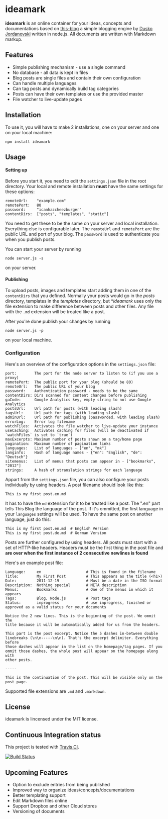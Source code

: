 # ideamark

**ideamark** is an online container for your ideas, concepts and documentations based on [this-blog](https://github.com/skid/this-blog "this-blog") a simple blogging engine by [Dusko Jordanovski](https://github.com/skid "Dusko Jordanovski") written in node.js. All documents are written with Markdown markup.

## Features

- Simple publishing mechanism - use a single command
- No database - all data is kept in files
- Blog posts are single files and contain their own configuration
- Can handle multiple languages
- Can tag posts and dynamically build tag categories
- Posts can have their own templates or use the provided master
- File watcher to live-update pages

## Installation

To use it, you will have to make 2 installations, one on your server and one on your local machine:

    npm install ideamark

## Usage

#### Setting up

Before you start it, you need to edit the `settings.json` file in the root directory. Your local and remote installation **must** have the same settings for these options:

    remoteUrl:    "example.com"
    remotePort:   80
    password:     "icanhazcheezburger"
    contentDirs:  ["posts", "templates", "static"]
    
You need to get these to be the same on your server and local installation. Everything else is configurable later. The `remoteUrl` and `remotePort` are the public URL and port of your blog. The `password` is used to authenticate you when you publish posts.

You can start your server by running 

    node server.js -s 

on your server.

#### Publishing

To upload posts, images and templates start adding them in one of the `contentDirs` that you defined. Normally your posts would go in the _posts_ directory, templates in the _templates_ directory, but **ideamark* uses only the file extension to make difference between posts and other files. Any file with the `.md` extension will be treated like a post.

After you're done publish your changes by running 

    node server.js -p 
    
on your local machine.
    
### Configuration

Here's an overview of the configuration options in the `settings.json` file:

    port:        The port for the node server to listen to (if you use a proxy)
    remotePort:  The public port for your blog (should be 80)
    remoteUrl:   The public URL of your blog
    password:    Authentication password - needs to be the same
    contentDirs: Dirs scanned for content changes before publishing
    gaCode:      Google Analytics key, empty string to not use Google Analytics
    postsUrl:    Url path for posts (with leading slash)
    tagsUrl:     Url path for tags (with leading slash)
    adminUrl:    Url path for publishing (passworded, with leading slash)
    errorLog:    Error log filename 
    watchFiles:  Activates the file watcher to live-update your instance
    useCaching:  Activates caching for files (will be deactivated if `watchFiles` is set to `true`)
    maxExcerpts: Maximum number of posts shown on a tag/home page
    pagination:  Maximum number of pagination links
    languages:   List of languages - ["en", "mk"]
    langinfo:    Hash of language names - {"en": "English", "de": "Deutsch"}
    sitemenus:   List of menus that posts can appear in - ["bookmarks", "2012"]
    strings:     A hash of stranslation strings for each language

Appart from the `settings.json` file, you can also configure your posts individually by using headers. A post filename should look like this:

    This is my first post.en.md

It has to have the `md` extension for it to be treated like a post. The ".en" part tells This Blog the language of the post. If it's ommitted, the first language in your `languages` settings will be used. To have the same post on another language, just do this:
  
    This is my first post.en.md  # English Version
    This is my first post.de.md  # German Version

Posts are further configured by using headers. All posts must start with a set of HTTP-like headers. Headers must be the first thing in the post file and **are over when the first instance of 2 consecutive newlines is found**

Here's an example post file:

    Language:     en                    # This is found in the filename 
    Title:        My First Post         # This appears as the title (<h1>)
    Date:         2011-12-19            # Must be a date in the ISO format
    Description:  Nothing special       # META description
    Menus:        Bookmarks             # One of the menus in which it appears
    Tags:         Blog, Node.js         # Post tags
    Status:       inprogress            # use inprogress, finished or approved as a valid status for your documents

    Notice the 2 new lines. This is the beginning of the post. We ommit the
    title because it will be automatically added for us from the headers.
    
    This part is the post excerpt. Notice the 5 dashes in-between double 
    linebreaks (\n\n-----\n\n). That's the excerpt delimiter. Everything before
    those dashes will appear in the list on the homepage/tag pages. If you
    ommit those dashes, the whole post will appear on the homepage along with
    other posts.

    -----

    This is the continuation of the post. This will be visible only on the
    post page.

Supported file extensions are `.md` and `.markdown`.

## License

ideamark is lincensed under the MIT license.


## Continuous Integration status

This project is tested with [Travis CI](http://travis-ci.org/).

[![Build Status](https://secure.travis-ci.org/devtyr/ideamark.png)](http://travis-ci.org/devtyr/ideamark)


## Upcoming Features

- Option to exclude entries from being published
- Improved way to organize ideas/concepts/documentations
- Better templating support
- Edit Markdown files online
- Support Dropbox and other Cloud stores
- Versioning of documents

